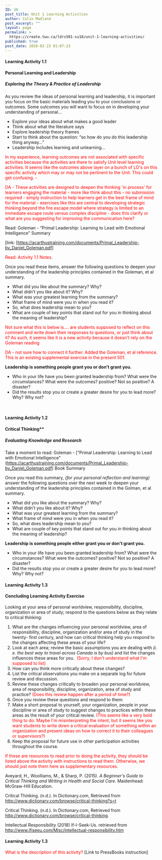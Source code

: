 ```yaml
---
ID: 16
post_title: Unit 1 Learning Activities
author: Colin Madland
post_excerpt: ""
layout: page
permalink: >
  https://create.twu.ca/ldrs501-su18/unit-1-learning-activities/
published: true
post_date: 2018-02-23 01:07:23
---
```

<h4>Learning Activity 1.1</h4>

<h4><strong>Personal Learning and Leadership</strong></h4>

<h5>Exploring the Theory &amp; Practice of Leadership</h5>

As you review the ideas of personal learning and leadership, it is important you focus on the basic materials leading you to your conclusions or outcomes. Some outcomes you will want to focus on in developing your understanding of personal…

<ul>
<li>Explore your ideas about what makes a good leader</li>
<li>Think about what the literature says</li>
<li>Explore leadership theory frames</li>
<li>Start to think about the question: “so how do you do this leadership thing anyway…”</li>
<li>Leadership includes learning and unlearning…</li>
</ul>

<span style="color: #ff0000">In my experience, learning outcomes are not associated with specific activities because the activities are there to satisfy Unit level learning activities. It seems like the outcomes above layer on a bunch of LO's on this specific activity which may or may not be pertinent to the Unit. This could get confusing. - </span>

<span style="color: #ff0000">DA - These activities are designed to deepen the thinking 'in process' for learners engaging the material - more like think about this - no submission required - simply instruction to help learners get in the best frame of mind for the material - exercises like this are central to developing strategic thinking beyond the fire escape model where strategy is limited to an immediate escape route versus complex discipline - does this clarify or what are you suggesting for improving the communication here?</span>

Read: Goleman - “Primal Leadership: Learning to Lead with Emotional Intelligence" Summary

[link: [https://acarthustraining.com/documents/Primal_Leadership-by_Daniel_Goleman.pdf]

<span style="color: #ff0000">Read: Activity 1.1 Notes.</span>

Once you read these items, answer the following questions to deepen your understanding of the leadership principles contained in the Goleman, et al summary.

<ul>
<li>What did you like about the summary? Why?</li>
<li>What didn’t you like about it? Why?</li>
<li>What was your greatest learning from the summary?</li>
<li>What frame of mind were you in when you read it?</li>
<li>So, what does leadership mean to you?</li>
<li>What are couple of key points that stand out for you in thinking about the meaning of leadership?</li>
</ul>

<span style="color: #ff0000">Not sure what this is below is.... are students supposed to reflect on this comment and write down their responses to questions, or just think about it? As such, it seems like it is a new activity because it doesn't rely on the Goleman reading </span>

<span style="color: #ff0000">DA - not sure how to connect it further. Added the Goleman, et al reference. This is an existing supplemental exercise in the present 501.</span>

<strong>Leadership is something people grant you or don't grant you.</strong>

<ul>
<li>Who in your life have you been granted leadership from? What were the circumstances? What were the outcomes? positive? Not so positive? A disaster?</li>
<li>Did the results stop you or create a greater desire for you to lead more? Why? Why not?</li>
</ul>

&nbsp;

<h4>Learning Activity 1.2</h4>

<h4>Critical Thinking**</h4>

<h5>Evaluating Knowledge and Research</h5>

Take a moment to read: Goleman - [“Primal Leadership: Learning to Lead with Emotional Intelligence" (https://acarthustraining.com/documents/Primal_Leadership-by_Daniel_Goleman.pdf) Book Summary

Once you read this summary, <em>(for your personal reflection and learning)</em> answer the following questions over the next week to deepen your understanding of the leadership principles contained in the Golman, et al summary.

<ul>
<li>What did you like about the summary? Why?</li>
<li>What didn’t you like about it? Why?</li>
<li>What was your greatest learning from the summary?</li>
<li>What frame of mind were you in when you read it?</li>
<li>So, what does leadership mean to you?</li>
<li>What are couple of key points that stand out for you in thinking about the meaning of leadership?</li>
</ul>

<strong>Leadership is something people either grant you or don't grant you.</strong>

<ul>
<li>Who in your life have you been granted leadership from? What were the circumstances? What were the outcomes? positive? Not so positive? A disaster?</li>
<li>Did the results stop you or create a greater desire for you to lead more? Why? Why not?</li>
</ul>

<h4>Learning Activity 1.3</h4>

<h4>Concluding Learning Activity Exercise</h4>

Looking at your area of personal worldview, responsibility, discipline, organization or area of study; respond to the questions below as they relate to critical thinking:

<ol>
<li>What are the changes influencing your personal worldview, area of responsibility, discipline, organization and/or area of study in the twenty- first century, and how can critical thinking help you respond to the changes affecting these areas of your life?</li>
<li>Look at each area; review the basic assumptions you are dealing with <em>(i. e. the best way to travel across Canada is by bus)</em> and list the changes influences these areas for you. <span style="color: #ff0000"> (Sorry, I don't understand what I'm supposed to list)</span></li>
<li>How can you think more critically about these changes?</li>
<li>List the critical observations you make on a separate log for future review and discussion.</li>
<li>Review these changes critically to broaden your personal worldview, area of responsibility, discipline, organization, area of study and practice? <span style="color: #ff0000">(Does this review happen after a period of time?)</span></li>
<li>Once you review these questions and respond to them:</li>
<li>Make a short proposal to yourself, your organization, people in your discipline or area of study to suggest changes to practices within these areas as the result of your critical review. <span style="color: #ff0000">(This seems like a very bold thing to do. Maybe I'm misinterpreting the intent, but it seems like you want students to write down a critical evaluation of something within an organization and present ideas on how to correct it to their colleagues or supervisors?)</span></li>
<li>Keep the proposal for future use in other participation activities throughout the course.</li>
</ol>

<span style="color: #ff0000">If these are resources to read prior to doing the activity, they should be listed above the activity with instructions to read them. Otherwise, we should just note them here as supplementary resources.</span>

Aveyard, H., Woolliams, M., &amp; Sharp, P. (2015). <em>A Beginner's Guide to Critical Thinking and Writing in Health and Social Care.</em> Maidenhead: McGraw-Hill Education.

Critical Thinking. (n.d.). In Dictionary.com, Retrieved from <a href="http://www.dictionary.com/browse/critical-thinking?s=t">http://www.dictionary.com/browse/critical-thinking?s=t</a>

Critical Thinking. (n.d.). In Dictionary.com, Retrieved from <a href="http://www.dictionary.com/browse/critical-thinking">http://www.dictionary.com/browse/critical-thinking</a>.

Intellectual Responsibility (2018) If-I-Seek-Us. retrieved from <a href="http://www.ifiseeu.com/Misc/intellectual-responsibility.htm">http://www.ifiseeu.com/Misc/intellectual-responsibility.htm</a>

<h4>Learning Activity 1.3</h4>

<span style="color: #ff0000">What is the description of this activity?</span> [Link to PressBooks instruction]